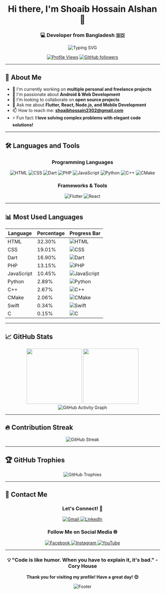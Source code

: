 <div align="center">
  
# Hi there, I'm Shoaib Hossain Alshan 👋

### 💻 Developer from Bangladesh 🇧🇩

<img src="https://readme-typing-svg.herokuapp.com?font=Fira+Code&pause=1000&color=2196F3&background=00000000&center=true&vCenter=true&width=435&lines=Android+%26+Web+Developer;Flutter+Enthusiast;Full+Stack+Developer;Always+learning+new+things" alt="Typing SVG" />

[![Profile Views](https://komarev.com/ghpvc/?username=UniqeBd&label=Profile%20views&color=0e75b6&style=flat)](https://github.com/UniqeBd)
[![GitHub followers](https://img.shields.io/github/followers/UniqeBd?label=Followers&style=social)](https://github.com/UniqeBd?tab=followers)

</div>

---

## 🚀 About Me

- 🔭 I'm currently working on **multiple personal and freelance projects**
- 🌱 I'm passionate about **Android & Web Development**
- 👯 I'm looking to collaborate on **open source projects**
- 💬 Ask me about **Flutter, React, Node.js, and Mobile Development**
- 📫 How to reach me: **shoaibhossain2302@gmail.com**
- ⚡ Fun fact: **I love solving complex problems with elegant code solutions!**

---

## 🛠️ Languages and Tools

<!-- LANG-TOOLS-START -->
<div align="center">

### Programming Languages
<p>
  <img src="https://img.shields.io/badge/HTML-E34F26?style=for-the-badge&logo=html5&logoColor=white" alt="HTML"/>
  <img src="https://img.shields.io/badge/CSS-1572B6?style=for-the-badge&logo=css3&logoColor=white" alt="CSS"/>
  <img src="https://img.shields.io/badge/Dart-0175C2?style=for-the-badge&logo=dart&logoColor=white" alt="Dart"/>
  <img src="https://img.shields.io/badge/PHP-777BB4?style=for-the-badge&logo=php&logoColor=white" alt="PHP"/>
  <img src="https://img.shields.io/badge/JavaScript-F7DF1E?style=for-the-badge&logo=javascript&logoColor=white" alt="JavaScript"/>
  <img src="https://img.shields.io/badge/Python-3776AB?style=for-the-badge&logo=python&logoColor=white" alt="Python"/>
  <img src="https://img.shields.io/badge/C%2B%2B-00599C?style=for-the-badge&logo=cplusplus&logoColor=white" alt="C++"/>
  <img src="https://img.shields.io/badge/CMake-808080?style=for-the-badge&logo=cmake&logoColor=white" alt="CMake"/>
</p>

### Frameworks & Tools
<p>
  <img src="https://img.shields.io/badge/Flutter-02569B?style=for-the-badge&logo=flutter&logoColor=white" alt="Flutter"/>
  <img src="https://img.shields.io/badge/React-20232A?style=for-the-badge&logo=react&logoColor=white" alt="React"/>
</p>

</div>
<!-- LANG-TOOLS-END -->

---

## 📊 Most Used Languages

<div align="center">

<!-- LANG-TABLE-START -->
| Language   | Percentage | Progress Bar |
|------------|------------|--------------|
| HTML       | 32.30%     | ![HTML](https://img.shields.io/badge/HTML-32.30%25-E34F26?style=flat-square) |
| CSS        | 19.01%     | ![CSS](https://img.shields.io/badge/CSS-19.01%25-1572B6?style=flat-square) |
| Dart       | 16.90%     | ![Dart](https://img.shields.io/badge/Dart-16.90%25-0175C2?style=flat-square) |
| PHP        | 13.15%     | ![PHP](https://img.shields.io/badge/PHP-13.15%25-777BB4?style=flat-square) |
| JavaScript | 10.45%     | ![JavaScript](https://img.shields.io/badge/JavaScript-10.45%25-F7DF1E?style=flat-square&labelColor=black) |
| Python     | 2.89%      | ![Python](https://img.shields.io/badge/Python-2.89%25-3776AB?style=flat-square) |
| C++        | 2.67%      | ![C++](https://img.shields.io/badge/C%2B%2B-2.67%25-00599C?style=flat-square) |
| CMake      | 2.06%      | ![CMake](https://img.shields.io/badge/CMake-2.06%25-808080?style=flat-square) |
| Swift      | 0.34%      | ![Swift](https://img.shields.io/badge/Swift-0.34%25-FA7343?style=flat-square) |
| C          | 0.15%      | ![C](https://img.shields.io/badge/C-0.15%25-555555?style=flat-square) |
<!-- LANG-TABLE-END -->

</div>

---

## 📈 GitHub Stats

<div align="center">
  <img height="180em" src="https://github-readme-stats.vercel.app/api?username=UniqeBd&show_icons=true&theme=tokyonight&include_all_commits=true&count_private=true"/>
  <img height="180em" src="https://github-readme-stats.vercel.app/api/top-langs/?username=UniqeBd&layout=compact&langs_count=8&theme=tokyonight"/>
</div>

<div align="center">
  <img src="https://github-readme-activity-graph.vercel.app/graph?username=UniqeBd&theme=tokyo-night&bg_color=1a1b27&color=70a5fd&line=bf91f3&point=38bdae&area=true&hide_border=true" alt="GitHub Activity Graph"/>
</div>

---

## 🔥 Contribution Streak

<div align="center">
  <img src="https://github-readme-streak-stats.herokuapp.com/?user=UniqeBd&theme=tokyonight&hide_border=true" alt="GitHub Streak"/>
</div>

---

## 🏆 GitHub Trophies

<div align="center">
  <img src="https://github-profile-trophy.vercel.app/?username=UniqeBd&theme=tokyonight&no-frame=true&no-bg=true&margin-w=4" alt="GitHub Trophies"/>
</div>

---

## 📧 Contact Me

<div align="center">

### Let's Connect! 🤝

<p>
  <a href="mailto: shoaibhossain2302@gmail.com">
    <img src="https://img.shields.io/badge/Gmail-D14836?style=for-the-badge&logo=gmail&logoColor=white" alt="Gmail"/>
  </a>
  <a href="[https://linkedin.com/in/shoaib-alshan](https://www.linkedin.com/in/shoaib-hossain-alshan-khan-01289528b/)" target="_blank">
    <img src="https://img.shields.io/badge/LinkedIn-0077B5?style=for-the-badge&logo=linkedin&logoColor=white" alt="LinkedIn"/>
  </a>
</p>

### Follow Me on Social Media 🌐

<p>
  <a href="https://facebook.com/stylookalshan" target="_blank"> 
    <img src="https://img.shields.io/badge/Facebook-1877F2?style=for-the-badge&logo=facebook&logoColor=white" alt="Facebook"/>
  </a>
  <a href="https://instagram.com/shoaib.alshan" target="_blank">
    <img src="https://img.shields.io/badge/Instagram-E4405F?style=for-the-badge&logo=instagram&logoColor=white" alt="Instagram"/>
  </a>
  <a href="https://youtube.com/@shoaibalshan" target="_blank">
    <img src="https://img.shields.io/badge/YouTube-FF0000?style=for-the-badge&logo=youtube&logoColor=white" alt="YouTube"/>
  </a>
</p>

</div>

---

<div align="center">
  
### 💡 "Code is like humor. When you have to explain it, it's bad." - Cory House

**Thank you for visiting my profile! Have a great day! 😊**

<img src="https://capsule-render.vercel.app/api?type=waving&color=gradient&height=100&section=footer" alt="Footer"/>

</div>

